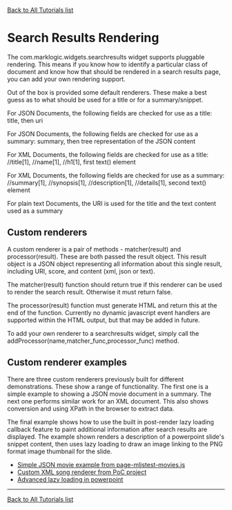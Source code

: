 [Back to All Tutorials list](tutorial-all.html)
# Search Results Rendering

The com.marklogic.widgets.searchresults widget supports pluggable rendering. This means if you know how to identify a
particular class of document and know how that should be rendered in a search results page, you can add your own
rendering support.

Out of the box is provided some default renderers. These make a best guess as to what should be used for a title or
for a summary/snippet. 

For JSON Documents, the following fields are checked for use as a title: title, then uri

For JSON Documents, the following fields are checked for use as a summary: summary, then tree representation of the JSON content

For XML Documents, the following fields are checked for use as a title: //title[1], //name[1], //h1[1], first text() element

For XML Documents, the following fields are checked for use as a summary: //summary[1], //synopsis[1], //description[1], //details[1], second text() element

For plain text Documents, the URI is used for the title and the text content used as a summary

## Custom renderers

A custom renderer is a pair of methods - matcher(result) and processor(result). These are both passed the result object.
This result object is a JSON object representing all information about this single result, including URI, score, and content (xml, json or text).

The matcher(result) function should return true if this renderer can be used to render the search result. Otherwise it must return false.

The processor(result) function must generate HTML and return this at the end of the function. Currently no dynamic javascript event handlers are
supported within the HTML output, but that may be added in future.

To add your own renderer to a searchresults widget, simply call the addProcessor(name,matcher_func,processor_func) method.

## Custom renderer examples

There are three custom renderers previously built for different demonstrations. These show a range of functionality. The first one is a simple
example to showing a JSON movie document in a summary. The next one performs similar work for an XML document. This also shows conversion
and using XPath in the browser to extract data. 

The final example shows how to use the built in post-render lazy loading callback feature
to paint additional information after search results are displayed. The example shown renders a description of a powerpoint slide's snippet content,
then uses lazy loading to draw an image linking to the PNG format image thumbnail for the slide.

- [Simple JSON movie example from page-mljstest-movies.js]()
- [Custom XML song renderer from PoC project]()
- [Advanced lazy loading in powerpoint]()

- - - -

[Back to All Tutorials list](tutorial-all.html)